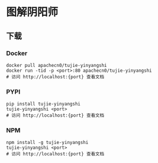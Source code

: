 # 图解阴阳师

## 下载

### Docker

```
docker pull apachecn0/tujie-yinyangshi
docker run -tid -p <port>:80 apachecn0/tujie-yinyangshi
# 访问 http://localhost:{port} 查看文档
```

### PYPI

```
pip install tujie-yinyangshi
tujie-yinyangshi <port>
# 访问 http://localhost:{port} 查看文档
```

### NPM

```
npm install -g tujie-yinyangshi
tujie-yinyangshi <port>
# 访问 http://localhost:{port} 查看文档
```